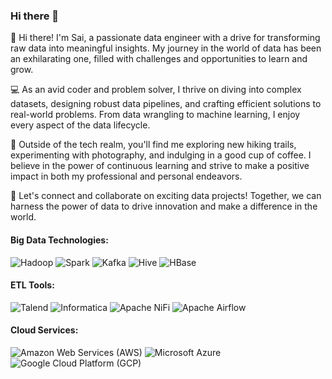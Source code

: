### Hi there 👋

<!--
**saiteja13101310/saiteja13101310** is a ✨ _special_ ✨ repository because its `README.md` (this file) appears on your GitHub profile.
-->



👋 Hi there! I'm Sai, a passionate data engineer with a drive for transforming raw data into meaningful insights. My journey in the world of data has been an exhilarating one, filled with challenges and opportunities to learn and grow.

💻 As an avid coder and problem solver, I thrive on diving into complex datasets, designing robust data pipelines, and crafting efficient solutions to real-world problems. From data wrangling to machine learning, I enjoy every aspect of the data lifecycle. 

🌟 Outside of the tech realm, you'll find me exploring new hiking trails, experimenting with photography, and indulging in a good cup of coffee. I believe in the power of continuous learning and strive to make a positive impact in both my professional and personal endeavors.

🚀 Let's connect and collaborate on exciting data projects! Together, we can harness the power of data to drive innovation and make a difference in the world.

#### Big Data Technologies:
![Hadoop](https://img.shields.io/badge/-Hadoop-FF7F0E?logo=apache-hadoop&logoColor=white&style=flat-square)
![Spark](https://img.shields.io/badge/-Apache%20Spark-E25A1C?logo=apache-spark&logoColor=white&style=flat-square)
![Kafka](https://img.shields.io/badge/-Apache%20Kafka-231F20?logo=apache-kafka&logoColor=white&style=flat-square)
![Hive](https://img.shields.io/badge/-Apache%20Hive-FDEE21?logo=apache-hive&logoColor=white&style=flat-square)
![HBase](https://img.shields.io/badge/-HBase-6DB33F?logo=apache-hbase&logoColor=white&style=flat-square)

#### ETL Tools:
![Talend](https://img.shields.io/badge/-Talend-1679A7?logo=talend&logoColor=white&style=flat-square)
![Informatica](https://img.shields.io/badge/-Informatica-0F6AB4?logo=informatica&logoColor=white&style=flat-square)
![Apache NiFi](https://img.shields.io/badge/-Apache%20NiFi-080A52?logo=apache-nifi&logoColor=white&style=flat-square)
![Apache Airflow](https://img.shields.io/badge/-Apache%20Airflow-007A88?logo=apache-airflow&logoColor=white&style=flat-square)

#### Cloud Services:
![Amazon Web Services (AWS)](https://img.shields.io/badge/-Amazon%20Web%20Services-232F3E?logo=amazon-aws&logoColor=white&style=flat-square)
![Microsoft Azure](https://img.shields.io/badge/-Microsoft%20Azure-0078D4?logo=microsoft-azure&logoColor=white&style=flat-square)
![Google Cloud Platform (GCP)](https://img.shields.io/badge/-Google%20Cloud%20Platform-4285F4?logo=google-cloud&logoColor=white&style=flat-square)

